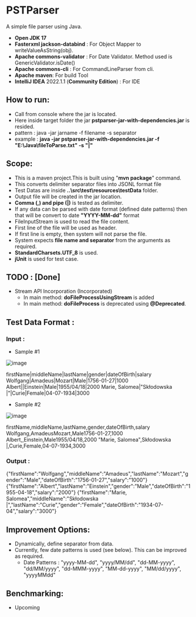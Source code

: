 # PSTParser

A simple file parser using Java.

- **Open JDK 17**
- **Fasterxml jackson-databind** : For Object Mapper to writeValueAsString(obj).
- **Apache commons-validator** : For Date Validator. Method used is GenericValidator.isDate()
- **Apache commons-cli** : For CommandLineParser from cli.
- **Apache maven**: For build Tool
- **IntelliJ IDEA** 2022.1.1 (**Community Edition**) : For IDE

## How to run:
-  Call from console where the jar is located.
  - Here inside target folder the jar **pstparser-jar-with-dependencies.jar** is resided.
-  pattern : java -jar jarname -f filename -s separator
-  example : **java -jar pstparser-jar-with-dependencies.jar -f "E:\\Java\\fileToParse.txt" -s "|"**

## Scope:
- This is a maven project.This is built using "**mvn package**" command.
- This converts delimiter separator files into JSONL format file
- Test Datas are inside **..\src\test\resources\testData** folder.
- Output file will be created in the jar location.
- **Comma (,) and pipe (|)** is tested as delimiter.
- If any data can be parsed with date format (defined date patterns) then that will be convert to date **"YYYY-MM-dd"** format
- FileInputStream is used to read the file content.
- First line of the file will be used as header.
- If first line is empty, then system will not parse the file.
- System expects **file name and separator** from the arguments as required. 
- **StandardCharsets.UTF_8** is used.
- **jUnit** is used for test case.

## TODO : [Done]
- Stream API Incorporation (Incorporated)
  - In main method: **doFileProcessUsingStream** is added
  - In main method: **doFileProcess** is deprecated using **@Deprecated**.

## Test Data Format :

### Input : 

- Sample #1

![image](https://user-images.githubusercontent.com/75577090/184492655-2b62e202-3d34-4475-9292-f013c8747803.png)

firstName|middleName|lastName|gender|dateOfBirth|salary
Wolfgang|Amadeus|Mozart|Male|1756-01-27|1000
Albert||Einstein|Male|1955/04/18|2000
Marie, Salomea|"Skłodowska |"|Curie|Female|04-07-1934|3000

- Sample #2

![image](https://user-images.githubusercontent.com/75577090/184492720-6746f6d2-f4f7-40e0-9510-a81b1c69577d.png)

firstName,middleName,lastName,gender,dateOfBirth,salary
Wolfgang,AmadeusMozart,Male1756-01-27,1000
Albert,,Einstein,Male1955/04/18,2000
"Marie, Salomea",Skłodowska |,Curie,Female,04-07-1934,3000


### Output :

{"firstName":"Wolfgang","middleName":"Amadeus","lastName":"Mozart","gender":"Male","dateOfBirth":"1756-01-27","salary":"1000"}
{"firstName":"Albert","lastName":"Einstein","gender":"Male","dateOfBirth":"1955-04-18","salary":"2000"}
{"firstName":"Marie, Salomea","middleName":"Skłodowska |","lastName":"Curie","gender":"Female","dateOfBirth":"1934-07-04","salary":"3000"}


## Improvement Options:
- Dynamically, define separator from data.
- Currently, few date patterns is used (see below). This can be improved as required.
  - Date Patterns : "yyyy-MM-dd", "yyyy/MM/dd", "dd-MM-yyyy", "dd/MM/yyyy", "dd-MMM-yyyy", "MM-dd-yyyy", "MM/dd/yyyy", "yyyyMMdd"

## Benchmarking:
- Upcoming
